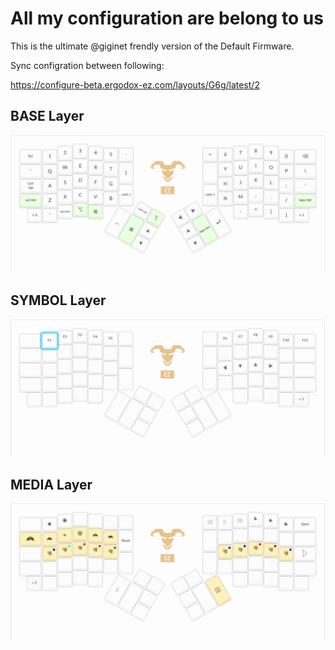 # All my configuration are belong to us

This is the ultimate @giginet frendly version of the Default Firmware. 

Sync configration between following:

https://configure-beta.ergodox-ez.com/layouts/G6g/latest/2

## BASE Layer

![BASE layer](layer0.png)

## SYMBOL Layer

![SYMBOL layer](layer1.png)

## MEDIA Layer

![MEDIA layer](layer2.png)

